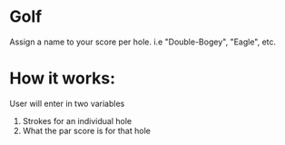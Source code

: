 # Golf
Assign a name to your score per hole. 
i.e "Double-Bogey", "Eagle", etc.

# How it works:
User will enter in two variables
1) Strokes for an individual hole
2) What the par score is for that hole

